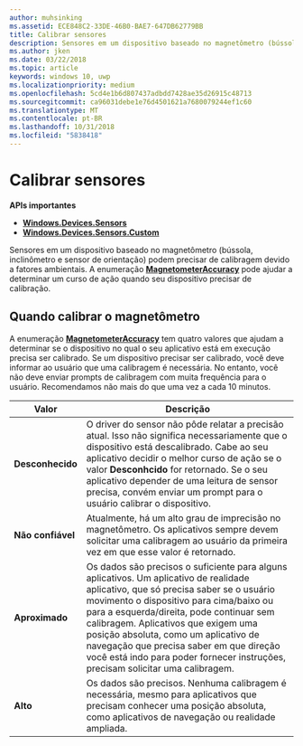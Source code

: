 ```yaml
---
author: muhsinking
ms.assetid: ECE848C2-33DE-46B0-BAE7-647DB62779BB
title: Calibrar sensores
description: Sensores em um dispositivo baseado no magnetômetro (bússola, inclinômetro e sensor de orientação) podem precisar de calibragem devido a fatores ambientais.
ms.author: jken
ms.date: 03/22/2018
ms.topic: article
keywords: windows 10, uwp
ms.localizationpriority: medium
ms.openlocfilehash: 5cd4e1b6d807437adbdd7428ae35d26915c48713
ms.sourcegitcommit: ca96031debe1e76d4501621a7680079244ef1c60
ms.translationtype: MT
ms.contentlocale: pt-BR
ms.lasthandoff: 10/31/2018
ms.locfileid: "5838418"
---
```

# <a name="calibrate-sensors"></a>Calibrar sensores


**APIs importantes**

-   [**Windows.Devices.Sensors**](https://msdn.microsoft.com/library/windows/apps/BR206408)
-   [**Windows.Devices.Sensors.Custom**](https://msdn.microsoft.com/library/windows/apps/Dn895032)

Sensores em um dispositivo baseado no magnetômetro (bússola, inclinômetro e sensor de orientação) podem precisar de calibragem devido a fatores ambientais. A enumeração [**MagnetometerAccuracy**](https://msdn.microsoft.com/library/windows/apps/Dn297552) pode ajudar a determinar um curso de ação quando seu dispositivo precisar de calibração.

## <a name="when-to-calibrate-the-magnetometer"></a>Quando calibrar o magnetômetro

A enumeração [**MagnetometerAccuracy**](https://msdn.microsoft.com/library/windows/apps/Dn297552) tem quatro valores que ajudam a determinar se o dispositivo no qual o seu aplicativo está em execução precisa ser calibrado. Se um dispositivo precisar ser calibrado, você deve informar ao usuário que uma calibragem é necessária. No entanto, você não deve enviar prompts de calibragem com muita frequência para o usuário. Recomendamos não mais do que uma vez a cada 10 minutos.

| Valor           | Descrição    |
| ----------------- | ------------------- |
| **Desconhecido**     | O driver do sensor não pôde relatar a precisão atual. Isso não significa necessariamente que o dispositivo está descalibrado. Cabe ao seu aplicativo decidir o melhor curso de ação se o valor **Desconhcido** for retornado. Se o seu aplicativo depender de uma leitura de sensor precisa, convém enviar um prompt para o usuário calibrar o dispositivo. |
| **Não confiável**  | Atualmente, há um alto grau de imprecisão no magnetômetro. Os aplicativos sempre devem solicitar uma calibragem ao usuário da primeira vez em que esse valor é retornado. |
| **Aproximado** | Os dados são precisos o suficiente para alguns aplicativos. Um aplicativo de realidade aplicativo, que só precisa saber se o usuário movimento o dispositivo para cima/baixo ou para a esquerda/direita, pode continuar sem calibragem. Aplicativos que exigem uma posição absoluta, como um aplicativo de navegação que precisa saber em que direção você está indo para poder fornecer instruções, precisam solicitar uma calibragem. |
| **Alto**        | Os dados são precisos. Nenhuma calibragem é necessária, mesmo para aplicativos que precisam conhecer uma posição absoluta, como aplicativos de navegação ou realidade ampliada. |
